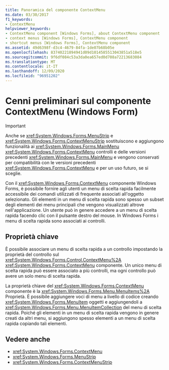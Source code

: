 ```yaml
---
title: Panoramica del componente ContextMenu
ms.date: 03/30/2017
f1_keywords:
- ContextMenu
helpviewer_keywords:
- ContextMenu component [Windows Forms], about ContextMenu component
- context menus [Windows Forms], ContextMenu component
- shortcut menus [Windows Forms], ContextMenu component
ms.assetid: 49d6398f-d3c4-4679-84fa-1de07b68b05e
ms.openlocfilehash: 83740221894941d09d1014585513043851a518e5
ms.sourcegitcommit: 9f6df084c53a3da0ea657ed0d708a72213683084
ms.translationtype: MT
ms.contentlocale: it-IT
ms.lasthandoff: 12/09/2020
ms.locfileid: "96951202"
---
```

# <a name="contextmenu-component-overview-windows-forms"></a>Cenni preliminari sul componente ContextMenu (Windows Form)
> [!IMPORTANT]
> Anche se <xref:System.Windows.Forms.MenuStrip> e <xref:System.Windows.Forms.ContextMenuStrip> sostituiscono e aggiungono funzionalità ai <xref:System.Windows.Forms.MainMenu> <xref:System.Windows.Forms.ContextMenu> controlli e delle versioni precedenti <xref:System.Windows.Forms.MainMenu> e vengono conservati per compatibilità con le versioni precedenti <xref:System.Windows.Forms.ContextMenu> e per un uso futuro, se si sceglie.  
  
 Con il <xref:System.Windows.Forms.ContextMenu> componente Windows Forms, è possibile fornire agli utenti un menu di scelta rapida facilmente accessibile dei comandi utilizzati di frequente associati all'oggetto selezionato. Gli elementi in un menu di scelta rapida sono spesso un subset degli elementi dei menu principali che vengono visualizzati altrove nell'applicazione. Un utente può in genere accedere a un menu di scelta rapida facendo clic con il pulsante destro del mouse. In Windows Forms i menu di scelta rapida sono associati ai controlli.  
  
## <a name="key-properties"></a>Proprietà chiave  
 È possibile associare un menu di scelta rapida a un controllo impostando la proprietà del controllo sul <xref:System.Windows.Forms.Control.ContextMenu%2A> <xref:System.Windows.Forms.ContextMenu> componente. Un unico menu di scelta rapida può essere associato a più controlli, ma ogni controllo può avere un solo menu di scelta rapida.  
  
 La proprietà chiave del <xref:System.Windows.Forms.ContextMenu> componente è la <xref:System.Windows.Forms.Menu.MenuItems%2A> Proprietà. È possibile aggiungere voci di menu a livello di codice creando <xref:System.Windows.Forms.MenuItem> oggetti e aggiungendoli a <xref:System.Windows.Forms.Menu.MenuItemCollection> del menu di scelta rapida. Poiché gli elementi in un menu di scelta rapida vengono in genere creati da altri menu, si aggiungono spesso elementi a un menu di scelta rapida copiando tali elementi.  
  
## <a name="see-also"></a>Vedere anche

- <xref:System.Windows.Forms.ContextMenu>
- <xref:System.Windows.Forms.MenuStrip>
- <xref:System.Windows.Forms.ContextMenuStrip>
